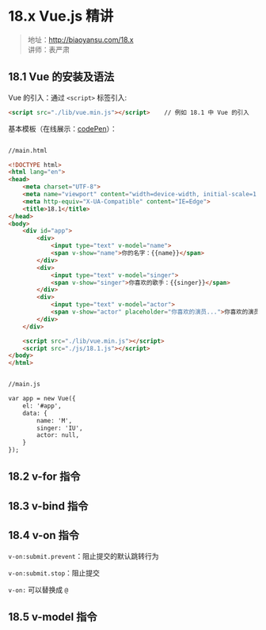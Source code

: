 # 18.x Vue.js 精讲

>地址：http://biaoyansu.com/18.x<br>
>讲师：表严肃

## 18.1 Vue 的安装及语法
Vue 的引入：通过 `<script>` 标签引入:

```html
<script src="./lib/vue.min.js"></script>    // 例如 18.1 中 Vue 的引入
```

基本模板（在线展示：[codePen](https://codepen.io/magicmai/pen/jLoxJK?editors=1010)）：
```html

//main.html

<!DOCTYPE html>
<html lang="en">
<head>
    <meta charset="UTF-8">
    <meta name="viewport" content="width=device-width, initial-scale=1.0">
    <meta http-equiv="X-UA-Compatible" content="IE=Edge">
    <title>18.1</title>
</head>
<body>
    <div id="app">
        <div>
            <input type="text" v-model="name">
            <span v-show="name">你的名字：{{name}}</span>
        </div>
        <div>
            <input type="text" v-model="singer">
            <span v-show="singer">你喜欢的歌手：{{singer}}</span>
        </div>
        <div>
            <input type="text" v-model="actor">
            <span v-show="actor" placeholder="你喜欢的演员...">你喜欢的演员：{{actor}}</span>
        </div>
    </div>

    <script src="./lib/vue.min.js"></script>
    <script src="./js/18.1.js"></script>
</body>
</html>


//main.js

var app = new Vue({
    el: '#app',
    data: {
        name: 'M',
        singer: 'IU',
        actor: null,
    }
});
```

## 18.2 v-for 指令

## 18.3 v-bind 指令

## 18.4 v-on 指令
`v-on:submit.prevent`：阻止提交的默认跳转行为

`v-on:submit.stop`：阻止提交

`v-on:` 可以替换成 `@`

## 18.5 v-model 指令
